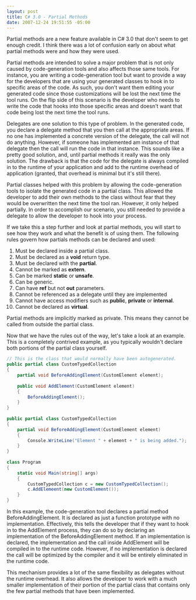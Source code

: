```yaml
---
layout: post
title: C# 3.0 - Partial Methods
date: 2007-12-24 19:51:55 -05:00
---
```


Partial methods are a new feature available in C# 3.0 that don't seem to get enough credit. I think there was a lot of confusion early on about what partial methods were and how they were used.

Partial methods are intended to solve a major problem that is not only caused by code-generation tools and also affects those same tools. For instance, you are writing a code-generation tool but want to provide a way for the developers that are using your generated classes to hook in to specific areas of the code. As such, you don't want them editing your generated code since those customizations will be lost the next time the tool runs. On the flip side of this scenario is the developer who needs to write the code that hooks into those specific areas and doesn't want that code being lost the next time the tool runs.

Delegates are one solution to this type of problem. In the generated code, you declare a delegate method that you then call at the appropriate areas. If no one has implemented a concrete version of the delegate, the call will not do anything. However, if someone has implemented am instance of that delegate then the call will run the code in that instance. This sounds like a pretty good solution, and, until partial methods it really was the only solution. The drawback is that the code for the delegate is always compiled in to the runtime of your application and add to the runtime overhead of application (granted, that overhead is minimal but it's still there).

Partial classes helped with this problem by allowing the code-generation tools to isolate the generated code in a partial class. This allowed the developer to add their own methods to the class without fear that they would be overwritten the next time the tool ran. However, it only helped partially. In order to accomplish our scenario, you still needed to provide a delegate to allow the developer to hook into your process.

If we take this a step further and look at partial methods, you will start to see how they work and what the benefit is of using them. The following rules govern how partials methods can be declared and used:

1.  Must be declared inside a partial class. 
2.  Must be declared as a **void** return type. 
3.  Must be declared with the **partial**. 
4.  Cannot be marked as **extern**. 
5.  Can be marked **static** or **unsafe**. 
6.  Can be generic. 
7.  Can have **ref** but not **out** parameters. 
8.  Cannot be referenced as a delegate until they are implemented 
9.  Cannot have access modifiers such as **public**, **private** or **internal**. 
10.  Cannot be declared as **virtual**.   

Partial methods are implicitly marked as private. This means they cannot be called from outside the partial class.

Now that we have the rules out of the way, let's take a look at an example. This is a completely contrived example, as you typically wouldn't declare both portions of the partial class yourself.

```csharp
// This is the class that would normally have been autogenerated.
public partial class CustomTypedCollection
{
    partial void BeforeAddingElement(CustomElement element);
 
    public void AddElement(CustomElement element)
    {
        BeforeAddingElement();
    }
}
 
public partial class CustomTypedCollection
{
    partial void BeforeAddingElement(CustomElement element)
    {
        Console.WriteLine("Element " + element + " is being added.");
    }
}
 
class Program
{
    static void Main(string[] args)
    {
        CustomTypedCollection c = new CustomTypedCollection();
        c.AddElemeent(new CustomElement());
    }
}
  ```
  
In this example, the code-generation tool declares a partial method BeforeAddingElement. It is declared as just a function prototype with no implementation. Effectively, this tells the developer that if they want to hook in to the AddElement process, they can do so by declaring an implementation of the BeforeAddingElement method. If an implementation is declared, the implementation and the call inside AddElement will be compiled in to the runtime code. However, if no implementation is declared the call will be optimized by the compiler and it will be entirely eliminated in the runtime code.

This mechanism provides a lot of the same flexibility as delegates without the runtime overhead. It also allows the developer to work with a much smaller implementation of their portion of the partial class that contains only the few partial methods that have been implemented.
